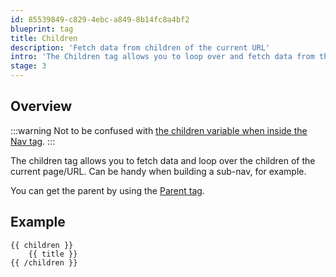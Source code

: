 ```yaml
---
id: 85539849-c829-4ebc-a849-8b14fc8a4bf2
blueprint: tag
title: Children
description: 'Fetch data from children of the current URL'
intro: 'The Children tag allows you to loop over and fetch data from the current URL.'
stage: 3
---
```

## Overview

:::warning
Not to be confused with [the children variable when inside the Nav tag](/tags/nav#variables).
:::

The children tag allows you to fetch data and loop over the children of the current page/URL. Can be handy when building a sub-nav, for example.

You can get the parent by using the [Parent tag](/tags/parent).

## Example

```antlers
{{ children }}
    {{ title }}
{{ /children }}
```
